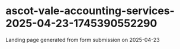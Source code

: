 # ascot-vale-accounting-services-2025-04-23-1745390552290
Landing page generated from form submission on 2025-04-23
